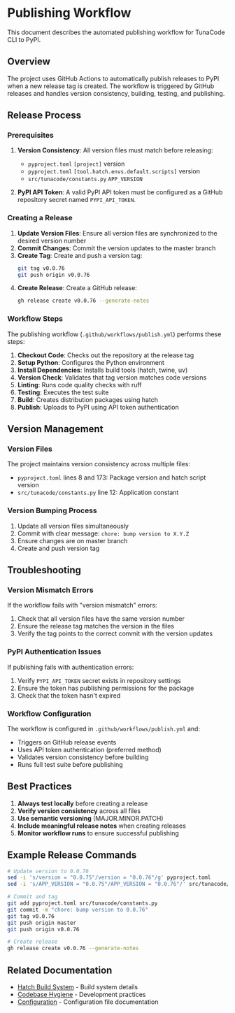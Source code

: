 # Publishing Workflow

This document describes the automated publishing workflow for TunaCode CLI to PyPI.

## Overview

The project uses GitHub Actions to automatically publish releases to PyPI when a new release tag is created. The workflow is triggered by GitHub releases and handles version consistency, building, testing, and publishing.

## Release Process

### Prerequisites

1. **Version Consistency**: All version files must match before releasing:
   - `pyproject.toml` `[project]` version
   - `pyproject.toml` `[tool.hatch.envs.default.scripts]` version
   - `src/tunacode/constants.py` `APP_VERSION`

2. **PyPI API Token**: A valid PyPI API token must be configured as a GitHub repository secret named `PYPI_API_TOKEN`.

### Creating a Release

1. **Update Version Files**: Ensure all version files are synchronized to the desired version number
2. **Commit Changes**: Commit the version updates to the master branch
3. **Create Tag**: Create and push a version tag:
   ```bash
   git tag v0.0.76
   git push origin v0.0.76
   ```
4. **Create Release**: Create a GitHub release:
   ```bash
   gh release create v0.0.76 --generate-notes
   ```

### Workflow Steps

The publishing workflow (`.github/workflows/publish.yml`) performs these steps:

1. **Checkout Code**: Checks out the repository at the release tag
2. **Setup Python**: Configures the Python environment
3. **Install Dependencies**: Installs build tools (hatch, twine, uv)
4. **Version Check**: Validates that tag version matches code versions
5. **Linting**: Runs code quality checks with ruff
6. **Testing**: Executes the test suite
7. **Build**: Creates distribution packages using hatch
8. **Publish**: Uploads to PyPI using API token authentication

## Version Management

### Version Files

The project maintains version consistency across multiple files:

- `pyproject.toml` lines 8 and 173: Package version and hatch script version
- `src/tunacode/constants.py` line 12: Application constant

### Version Bumping Process

1. Update all version files simultaneously
2. Commit with clear message: `chore: bump version to X.Y.Z`
3. Ensure changes are on master branch
4. Create and push version tag

## Troubleshooting

### Version Mismatch Errors

If the workflow fails with "version mismatch" errors:

1. Check that all version files have the same version number
2. Ensure the release tag matches the version in the files
3. Verify the tag points to the correct commit with the version updates

### PyPI Authentication Issues

If publishing fails with authentication errors:

1. Verify `PYPI_API_TOKEN` secret exists in repository settings
2. Ensure the token has publishing permissions for the package
3. Check that the token hasn't expired

### Workflow Configuration

The workflow is configured in `.github/workflows/publish.yml` and:
- Triggers on GitHub release events
- Uses API token authentication (preferred method)
- Validates version consistency before building
- Runs full test suite before publishing

## Best Practices

1. **Always test locally** before creating a release
2. **Verify version consistency** across all files
3. **Use semantic versioning** (MAJOR.MINOR.PATCH)
4. **Include meaningful release notes** when creating releases
5. **Monitor workflow runs** to ensure successful publishing

## Example Release Commands

```bash
# Update version to 0.0.76
sed -i 's/version = "0.0.75"/version = "0.0.76"/g' pyproject.toml
sed -i 's/APP_VERSION = "0.0.75"/APP_VERSION = "0.0.76"/' src/tunacode/constants.py

# Commit and tag
git add pyproject.toml src/tunacode/constants.py
git commit -m "chore: bump version to 0.0.76"
git tag v0.0.76
git push origin master
git push origin v0.0.76

# Create release
gh release create v0.0.76 --generate-notes
```

## Related Documentation

- [Hatch Build System](../development/hatch-build-system.md) - Build system details
- [Codebase Hygiene](../development/codebase-hygiene.md) - Development practices
- [Configuration](../configuration/) - Configuration file documentation
